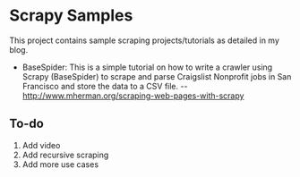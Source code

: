 Scrapy Samples
==============

This project contains sample scraping projects/tutorials as detailed in my blog.

- BaseSpider: This is a simple tutorial on how to write a crawler using Scrapy (BaseSpider) to scrape and parse Craigslist Nonprofit jobs in San Francisco and store the data to a CSV file.
-- http://www.mherman.org/scraping-web-pages-with-scrapy



To-do
----------
1. Add video
1. Add recursive scraping
1. Add more use cases